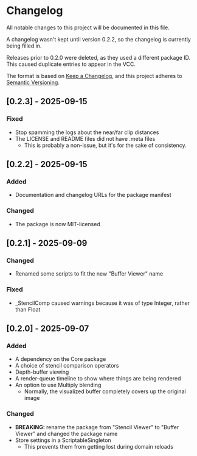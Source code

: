 # Changelog

All notable changes to this project will be documented in this file.

A changelog wasn't kept until version 0.2.2, so the changelog is currently being filled in.

Releases prior to 0.2.0 were deleted, as they used a different package ID. This caused duplicate entries to appear in the VCC.

The format is based on [Keep a Changelog](https://keepachangelog.com/en/1.1.0/),
and this project adheres to [Semantic Versioning](https://semver.org/spec/v2.0.0.html).

## [0.2.3] - 2025-09-15

### Fixed

- Stop spamming the logs about the near/far clip distances
- The LICENSE and README files did not have .meta files
  - This is probably a non-issue, but it's for the sake of consistency.

## [0.2.2] - 2025-09-15

### Added

- Documentation and changelog URLs for the package manifest

### Changed

- The package is now MIT-licensed

## [0.2.1] - 2025-09-09

### Changed

- Renamed some scripts to fit the new "Buffer Viewer" name

### Fixed

- _StencilComp caused warnings because it was of type Integer, rather than Float

## [0.2.0] - 2025-09-07

### Added

- A dependency on the Core package
- A choice of stencil comparison operators
- Depth-buffer viewing
- A render-queue timeline to show where things are being rendered
- An option to use Multiply blending
  - Normally, the visualized buffer completely covers up the original image

### Changed

- **BREAKING:** rename the package from "Stencil Viewer" to "Buffer Viewer" and changed the package name
- Store settings in a ScriptableSingleton
  - This prevents them from getting lost during domain reloads